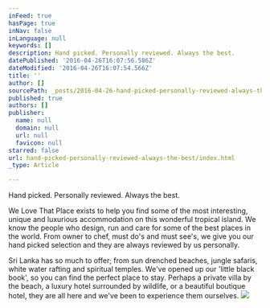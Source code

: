 ```yaml
---
inFeed: true
hasPage: true
inNav: false
inLanguage: null
keywords: []
description: Hand picked. Personally reviewed. Always the best.
datePublished: '2016-04-26T16:07:56.586Z'
dateModified: '2016-04-26T16:07:54.566Z'
title: ''
author: []
sourcePath: _posts/2016-04-26-hand-picked-personally-reviewed-always-the-best.md
published: true
authors: []
publisher:
  name: null
  domain: null
  url: null
  favicon: null
starred: false
url: hand-picked-personally-reviewed-always-the-best/index.html
_type: Article

---
```

Hand picked. Personally reviewed. Always the best.

We Love That Place exists to help you find some of the most interesting, unique and luxurious accommodation on this wonderful tropical island. We know the people who design, run and care for some of the best places in the world. From owner to chef, must do's and must see's, we give you our hand picked selection and they are always reviewed by us personally.

Sri Lanka has so much to offer; from sun drenched beaches, jungle safaris, white water rafting and spiritual temples. We've opened up our 'little black book', so you can find the perfect place to stay. Perhaps a private villa by the beach, a luxury hotel surrounded by wildlife, or a beautiful boutique hotel, they are all here and we've been to experience them ourselves.
![](https://the-grid-user-content.s3-us-west-2.amazonaws.com/27aa0e20-b18d-4a83-ac50-151492123ed5.jpg)